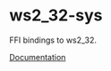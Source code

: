 # ws2_32-sys #
FFI bindings to ws2_32.

[Documentation](https://retep998.github.io/doc/ws2_32-sys/)
